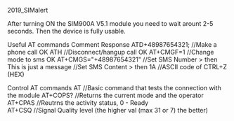 2019_SIMalert

After turning ON the SIM900A V5.1 module you need to wait arount 2-5 seconds.
Then the device is fully usable.

Useful AT commands				Comment							Response
ATD+48987654321;<CR><LF> 		//Make a phone call				OK
ATH<CR><LF>  					//Disconnect/hangup call		OK
AT+CMGF=1						//Change mode to sms			OK
AT+CMGS="+48987654321"<CR><LF> 	//Set SMS Number				>
	then
		This is just a message	//Set SMS Content				>
	then
		1A						//ASCII code of CTRL+Z (HEX)

Control AT commands
AT<CR><LF>  					//Basic command that tests the connection with the module
AT+COPS?<CR><LF> 				//Returns the current mode and the operator
AT+CPAS<CR><LF> 				//Reutrns the activity status, 0 - Ready	
AT+CSQ<CR><LF> 					//Signal Quality level (the higher val (max 31 or 7) the better)

